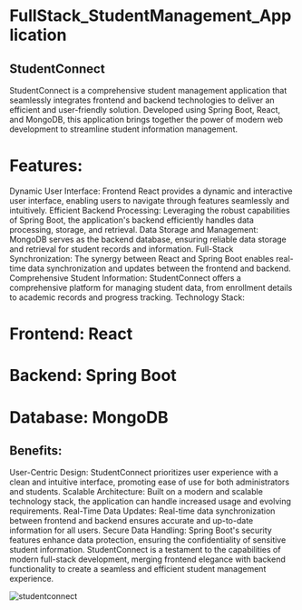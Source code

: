 # FullStack_StudentManagement_Application
## StudentConnect
StudentConnect is a comprehensive student management application that seamlessly integrates frontend and backend technologies to deliver an efficient and user-friendly solution. Developed using Spring Boot, React, and MongoDB, this application brings together the power of modern web development to streamline student information management.

# Features:

Dynamic User Interface: Frontend React provides a dynamic and interactive user interface, enabling users to navigate through features seamlessly and intuitively.
Efficient Backend Processing: Leveraging the robust capabilities of Spring Boot, the application's backend efficiently handles data processing, storage, and retrieval.
Data Storage and Management: MongoDB serves as the backend database, ensuring reliable data storage and retrieval for student records and information.
Full-Stack Synchronization: The synergy between React and Spring Boot enables real-time data synchronization and updates between the frontend and backend.
Comprehensive Student Information: StudentConnect offers a comprehensive platform for managing student data, from enrollment details to academic records and progress tracking.
Technology Stack:

# Frontend: React
# Backend: Spring Boot
# Database: MongoDB

## Benefits:
User-Centric Design: StudentConnect prioritizes user experience with a clean and intuitive interface, promoting ease of use for both administrators and students.
Scalable Architecture: Built on a modern and scalable technology stack, the application can handle increased usage and evolving requirements.
Real-Time Data Updates: Real-time data synchronization between frontend and backend ensures accurate and up-to-date information for all users.
Secure Data Handling: Spring Boot's security features enhance data protection, ensuring the confidentiality of sensitive student information.
StudentConnect is a testament to the capabilities of modern full-stack development, merging frontend elegance with backend functionality to create a seamless and efficient student management experience.

![studentconnect](https://github.com/hk-harikrishna/FullStack_StudentManagement_Application/assets/126389081/05b79afa-255f-4aa6-9820-e9e9fb48dd28)


